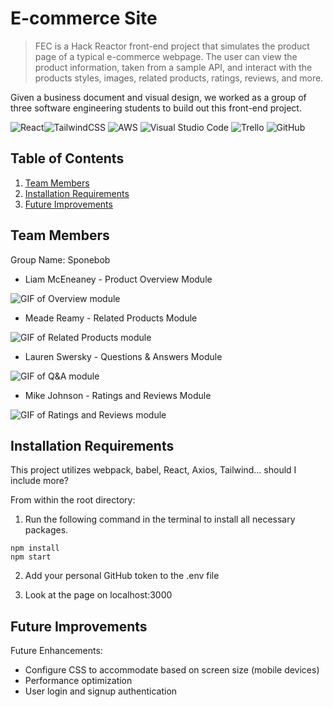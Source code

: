 # E-commerce Site

> FEC is a Hack Reactor front-end project that simulates the product page of a typical e-commerce webpage. The user can view the product information, taken from a sample API, and interact with the products styles, images, related products, ratings, reviews, and more.

Given a business document and visual design, we worked as a group of three software engineering students to build out this front-end project.

![React](https://img.shields.io/badge/react-%2320232a.svg?style=for-the-badge&logo=react&logoColor=%2361DAFB)![TailwindCSS](https://img.shields.io/badge/tailwindcss-%2338B2AC.svg?style=for-the-badge&logo=tailwind-css&logoColor=white) ![AWS](https://img.shields.io/badge/AWS-%23FF9900.svg?style=for-the-badge&logo=amazon-aws&logoColor=white) ![Visual Studio Code](https://img.shields.io/badge/Visual%20Studio%20Code-0078d7.svg?style=for-the-badge&logo=visual-studio-code&logoColor=white) ![Trello](https://img.shields.io/badge/Trello-%23026AA7.svg?style=for-the-badge&logo=Trello&logoColor=white) ![GitHub](https://img.shields.io/badge/github-%23121011.svg?style=for-the-badge&logo=github&logoColor=white)



## Table of Contents

1. [Team Members](#team-members)
3. [Installation Requirements](#installation-requirements)
3. [Future Improvements](#future-improvements)


## Team Members
Group Name: Sponebob

* Liam McEneaney - Product Overview Module

![GIF of Overview module](./public/OV.gif)

* Meade Reamy - Related Products Module

![GIF of Related Products module](./public/RP.gif)


* Lauren Swersky - Questions & Answers Module

![GIF of Q&A module](./public/QA.gif)


* Mike Johnson - Ratings and Reviews Module

![GIF of Ratings and Reviews module](./public/RR.gif)


## Installation Requirements

This project utilizes webpack, babel, React, Axios, Tailwind... should I include more?

From within the root directory:
1. Run the following command in the terminal to install all necessary packages.

```
npm install
npm start
```

2. Add your personal GitHub token to the .env file

3. Look at the page on localhost:3000


## Future Improvements

Future Enhancements:
* Configure CSS to accommodate based on screen size (mobile devices)
* Performance optimization
* User login and signup authentication
